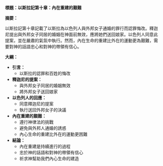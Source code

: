 **標題：以斯拉記第十章：內在重建的艱難**

**摘要：**

以斯拉記第十章記載了以斯拉為以色列人與外邦女子通婚的罪行而認罪悔改。釋迦尼提出與外邦女子同居的婚姻在神面前無效，應將她們送回娘家。以色列人同意此提案，並在嚴肅的氣氛中執行。然而，內在生命的重建比外在的運動更為艱難，需要對神的話語忠心和對神的帶領有信心。

**大綱：**

* **引言：**
    * 以斯拉的認罪和百姓的悔改
* **釋迦尼的提案：**
    * 與外邦女子同居的婚姻無效
    * 將外邦女子送回娘家
* **以色列人的回應：**
    * 同意釋迦尼的提案
    * 執行送回外邦女子的決議
* **內在重建的艱難：**
    * 遵行神律法的挑戰
    * 避免與外邦人通婚的誘惑
    * 內心生命的重建比外在的運動更困難
* **結論：**
    * 內在重建是持續進行的過程
    * 忠於神的話語和對神的帶領有信心
    * 祈求神幫助我們內心生命的建造